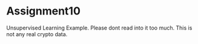 # Assignment10

Unsupervised Learning Example. Please dont read into it too much.
This is not any real crypto data.
